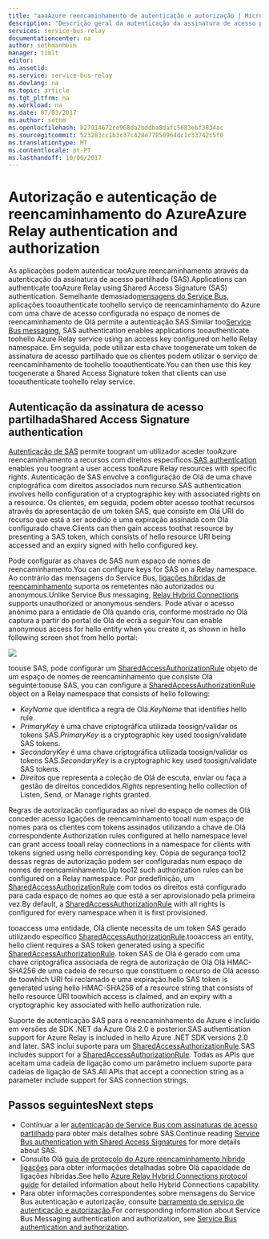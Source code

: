 ```yaml
---
title: "aaaAzure reencaminhamento de autenticação e autorização | Microsoft Docs"
description: "Descrição geral da autenticação da assinatura de acesso partilhado (SAS) no reencaminhamento do Azure"
services: service-bus-relay
documentationcenter: na
author: sethmanheim
manager: timlt
editor: 
ms.assetid: 
ms.service: service-bus-relay
ms.devlang: na
ms.topic: article
ms.tgt_pltfrm: na
ms.workload: na
ms.date: 07/03/2017
ms.author: sethm
ms.openlocfilehash: b27914672ce968da2bddba8dafc5683ebf3834ac
ms.sourcegitcommit: 523283cc1b3c37c428e77850964dc1c33742c5f0
ms.translationtype: MT
ms.contentlocale: pt-PT
ms.lasthandoff: 10/06/2017
---
```

# <a name="azure-relay-authentication-and-authorization"></a><span data-ttu-id="4c23b-103">Autorização e autenticação de reencaminhamento do Azure</span><span class="sxs-lookup"><span data-stu-id="4c23b-103">Azure Relay authentication and authorization</span></span>
<span data-ttu-id="4c23b-104">As aplicações podem autenticar tooAzure reencaminhamento através da autenticação da assinatura de acesso partilhado (SAS).</span><span class="sxs-lookup"><span data-stu-id="4c23b-104">Applications can authenticate tooAzure Relay using Shared Access Signature (SAS) authentication.</span></span> <span data-ttu-id="4c23b-105">Semelhante demasiado[mensagens do Service Bus](../service-bus-messaging/service-bus-authentication-and-authorization.md), aplicações tooauthenticate toohello serviço de reencaminhamento do Azure com uma chave de acesso configurada no espaço de nomes de reencaminhamento de Olá permite a autenticação SAS.</span><span class="sxs-lookup"><span data-stu-id="4c23b-105">Similar too[Service Bus messaging](../service-bus-messaging/service-bus-authentication-and-authorization.md), SAS authentication enables applications tooauthenticate toohello Azure Relay service using an access key configured on hello Relay namespace.</span></span> <span data-ttu-id="4c23b-106">Em seguida, pode utilizar esta chave toogenerate um token de assinatura de acesso partilhado que os clientes podem utilizar o serviço de reencaminhamento de toohello tooauthenticate.</span><span class="sxs-lookup"><span data-stu-id="4c23b-106">You can then use this key toogenerate a Shared Access Signature token that clients can use tooauthenticate toohello relay service.</span></span>

## <a name="shared-access-signature-authentication"></a><span data-ttu-id="4c23b-107">Autenticação da assinatura de acesso partilhada</span><span class="sxs-lookup"><span data-stu-id="4c23b-107">Shared Access Signature authentication</span></span>
<span data-ttu-id="4c23b-108">[Autenticação de SAS](../service-bus-messaging/service-bus-sas.md) permite toogrant um utilizador aceder tooAzure reencaminhamento a recursos com direitos específicos.</span><span class="sxs-lookup"><span data-stu-id="4c23b-108">[SAS authentication](../service-bus-messaging/service-bus-sas.md) enables you toogrant a user access tooAzure Relay resources with specific rights.</span></span> <span data-ttu-id="4c23b-109">Autenticação de SAS envolve a configuração de Olá de uma chave criptográfica com direitos associados num recurso.</span><span class="sxs-lookup"><span data-stu-id="4c23b-109">SAS authentication involves hello configuration of a cryptographic key with associated rights on a resource.</span></span> <span data-ttu-id="4c23b-110">Os clientes, em seguida, podem obter acesso toothat recursos através da apresentação de um token SAS, que consiste em Olá URI do recurso que está a ser acedido e uma expiração assinada com Olá configurado chave.</span><span class="sxs-lookup"><span data-stu-id="4c23b-110">Clients can then gain access toothat resource by presenting a SAS token, which consists of hello resource URI being accessed and an expiry signed with hello configured key.</span></span>

<span data-ttu-id="4c23b-111">Pode configurar as chaves de SAS num espaço de nomes de reencaminhamento.</span><span class="sxs-lookup"><span data-stu-id="4c23b-111">You can configure keys for SAS on a Relay namespace.</span></span> <span data-ttu-id="4c23b-112">Ao contrário das mensagens do Service Bus, [ligações híbridas de reencaminhamento](relay-hybrid-connections-protocol.md) suporta os remetentes não autorizados ou anonymous.</span><span class="sxs-lookup"><span data-stu-id="4c23b-112">Unlike Service Bus messaging, [Relay Hybrid Connections](relay-hybrid-connections-protocol.md) supports unauthorized or anonymous senders.</span></span> <span data-ttu-id="4c23b-113">Pode ativar o acesso anónimo para a entidade de Olá quando cria, conforme mostrado no Olá captura a partir do portal de Olá de ecrã a seguir:</span><span class="sxs-lookup"><span data-stu-id="4c23b-113">You can enable anonymous access for hello entity when you create it, as shown in hello following screen shot from hello portal:</span></span>

![][0]

<span data-ttu-id="4c23b-114">toouse SAS, pode configurar um [SharedAccessAuthorizationRule](/dotnet/api/microsoft.servicebus.messaging.sharedaccessauthorizationrule) objeto de um espaço de nomes de reencaminhamento que consiste Olá seguinte:</span><span class="sxs-lookup"><span data-stu-id="4c23b-114">toouse SAS, you can configure a [SharedAccessAuthorizationRule](/dotnet/api/microsoft.servicebus.messaging.sharedaccessauthorizationrule) object on a Relay namespace that consists of hello following:</span></span>

* <span data-ttu-id="4c23b-115">*KeyName* que identifica a regra de Olá.</span><span class="sxs-lookup"><span data-stu-id="4c23b-115">*KeyName* that identifies hello rule.</span></span>
* <span data-ttu-id="4c23b-116">*PrimaryKey* é uma chave criptográfica utilizada toosign/validar os tokens SAS.</span><span class="sxs-lookup"><span data-stu-id="4c23b-116">*PrimaryKey* is a cryptographic key used toosign/validate SAS tokens.</span></span>
* <span data-ttu-id="4c23b-117">*SecondaryKey* é uma chave criptográfica utilizada toosign/validar os tokens SAS.</span><span class="sxs-lookup"><span data-stu-id="4c23b-117">*SecondaryKey* is a cryptographic key used toosign/validate SAS tokens.</span></span>
* <span data-ttu-id="4c23b-118">*Direitos* que representa a coleção de Olá de escuta, enviar ou faça a gestão de direitos concedidos.</span><span class="sxs-lookup"><span data-stu-id="4c23b-118">*Rights* representing hello collection of Listen, Send, or Manage rights granted.</span></span>

<span data-ttu-id="4c23b-119">Regras de autorização configuradas ao nível do espaço de nomes de Olá conceder acesso ligações de reencaminhamento tooall num espaço de nomes para os clientes com tokens assinados utilizando a chave de Olá correspondente.</span><span class="sxs-lookup"><span data-stu-id="4c23b-119">Authorization rules configured at hello namespace level can grant access tooall relay connections in a namespace for clients with tokens signed using hello corresponding key.</span></span> <span data-ttu-id="4c23b-120">Cópia de segurança too12 dessas regras de autorização podem ser configuradas num espaço de nomes de reencaminhamento.</span><span class="sxs-lookup"><span data-stu-id="4c23b-120">Up too12 such authorization rules can be configured on a Relay namespace.</span></span> <span data-ttu-id="4c23b-121">Por predefinição, um [SharedAccessAuthorizationRule](/dotnet/api/microsoft.servicebus.messaging.sharedaccessauthorizationrule) com todos os direitos está configurado para cada espaço de nomes ao que está a ser aprovisionado pela primeira vez.</span><span class="sxs-lookup"><span data-stu-id="4c23b-121">By default, a [SharedAccessAuthorizationRule](/dotnet/api/microsoft.servicebus.messaging.sharedaccessauthorizationrule) with all rights is configured for every namespace when it is first provisioned.</span></span>

<span data-ttu-id="4c23b-122">tooaccess uma entidade, Olá cliente necessita de um token SAS gerado utilizando específico [SharedAccessAuthorizationRule](/dotnet/api/microsoft.servicebus.messaging.sharedaccessauthorizationrule).</span><span class="sxs-lookup"><span data-stu-id="4c23b-122">tooaccess an entity, hello client requires a SAS token generated using a specific [SharedAccessAuthorizationRule](/dotnet/api/microsoft.servicebus.messaging.sharedaccessauthorizationrule).</span></span> <span data-ttu-id="4c23b-123">token SAS de Olá é gerado com uma chave criptográfica associada de regra de autorização de Olá Olá HMAC-SHA256 de uma cadeia de recurso que constituem o recurso de Olá acesso de toowhich URI foi reclamado e uma expiração.</span><span class="sxs-lookup"><span data-stu-id="4c23b-123">hello SAS token is generated using hello HMAC-SHA256 of a resource string that consists of hello resource URI toowhich access is claimed, and an expiry with a cryptographic key associated with hello authorization rule.</span></span>

<span data-ttu-id="4c23b-124">Suporte de autenticação SAS para o reencaminhamento do Azure é incluído em versões de SDK .NET da Azure Olá 2.0 e posterior.</span><span class="sxs-lookup"><span data-stu-id="4c23b-124">SAS authentication support for Azure Relay is included in hello Azure .NET SDK versions 2.0 and later.</span></span> <span data-ttu-id="4c23b-125">SAS inclui suporte para um [SharedAccessAuthorizationRule](/dotnet/api/microsoft.servicebus.messaging.sharedaccessauthorizationrule).</span><span class="sxs-lookup"><span data-stu-id="4c23b-125">SAS includes support for a [SharedAccessAuthorizationRule](/dotnet/api/microsoft.servicebus.messaging.sharedaccessauthorizationrule).</span></span> <span data-ttu-id="4c23b-126">Todas as APIs que aceitam uma cadeia de ligação como um parâmetro incluem suporte para cadeias de ligação de SAS.</span><span class="sxs-lookup"><span data-stu-id="4c23b-126">All APIs that accept a connection string as a parameter include support for SAS connection strings.</span></span>

## <a name="next-steps"></a><span data-ttu-id="4c23b-127">Passos seguintes</span><span class="sxs-lookup"><span data-stu-id="4c23b-127">Next steps</span></span>
- <span data-ttu-id="4c23b-128">Continuar a ler [autenticação de Service Bus com assinaturas de acesso partilhado](../service-bus-messaging/service-bus-sas.md) para obter mais detalhes sobre SAS.</span><span class="sxs-lookup"><span data-stu-id="4c23b-128">Continue reading [Service Bus authentication with Shared Access Signatures](../service-bus-messaging/service-bus-sas.md) for more details about SAS.</span></span>
- <span data-ttu-id="4c23b-129">Consulte Olá [guia de protocolo do Azure reencaminhamento híbrido ligações](relay-hybrid-connections-protocol.md) para obter informações detalhadas sobre Olá capacidade de ligações híbridas.</span><span class="sxs-lookup"><span data-stu-id="4c23b-129">See hello [Azure Relay Hybrid Connections protocol guide](relay-hybrid-connections-protocol.md) for detailed information about hello Hybrid Connections capability.</span></span>
- <span data-ttu-id="4c23b-130">Para obter informações correspondentes sobre mensagens do Service Bus autenticação e autorização, consulte [barramento de serviço de autenticação e autorização](../service-bus-messaging/service-bus-authentication-and-authorization.md).</span><span class="sxs-lookup"><span data-stu-id="4c23b-130">For corresponding information about Service Bus Messaging authentication and authorization, see [Service Bus authentication and authorization](../service-bus-messaging/service-bus-authentication-and-authorization.md).</span></span> 

[0]: ./media/relay-authentication-and-authorization/hcanon.png